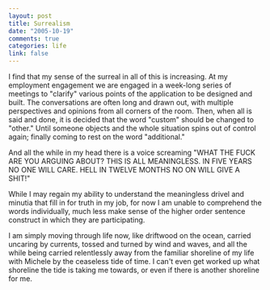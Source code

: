 ```yaml
--- 
layout: post
title: Surrealism
date: "2005-10-19"
comments: true
categories: life
link: false
---
```

I find that my sense of the surreal in all of this is increasing. At my employment engagement we are engaged in a week-long series of meetings to "clarify" various points of the application to be designed and built. The conversations are often long and drawn out, with multiple perspectives and opinions from all corners of the room. Then, when all is said and done, it is decided that the word "custom" should be changed to "other." Until someone objects and the whole situation spins out of control again; finally coming to rest on the word "additional."

And all the while in my head there is a voice screaming "WHAT THE FUCK ARE YOU ARGUING ABOUT? THIS IS ALL MEANINGLESS. IN FIVE YEARS NO ONE WILL CARE. HELL IN TWELVE MONTHS NO ON WILL GIVE A SHIT!"

While I may regain my ability to understand the meaningless drivel and minutia that fill in for truth in my job, for now I am unable to comprehend the words individually, much less make sense of the higher order sentence construct in which they are participating.

I am simply moving through life now, like driftwood on the ocean, carried uncaring by currents, tossed and turned by wind and waves, and all the while being carried relentlessly away from the familiar shoreline of my life with Michele by the ceaseless tide of time. I can't even get worked up what shoreline the tide is taking me towards, or even if there is another shoreline for me.
